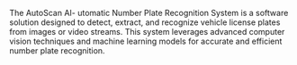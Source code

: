 The AutoScan AI- utomatic Number Plate Recognition System is a software solution designed to detect, extract, and recognize vehicle license plates from images or video streams. This system leverages advanced computer vision techniques and machine learning models for accurate and efficient number plate recognition.

